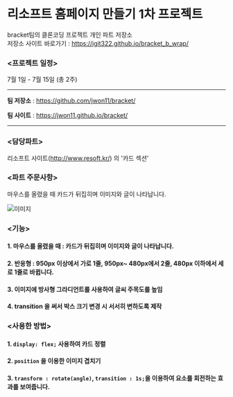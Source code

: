
# 리소프트 홈페이지 만들기 1차 프로젝트  
  
bracket팀의 클론코딩 프로젝트 개인 파트 저장소  
저장소 사이트 바로가기 : https://igit322.github.io/bracket_b_wrap/  
  
### <프로젝트 일정>  
7월 1일 - 7월 15일 (총 2주)  


------------  

**팀 저장소** : https://github.com/jwon11/bracket/  

**팀 사이트** : https://jwon11.github.io/bracket/   

------------  
  
### <담당파트>  
리소프트 사이트(http://www.resoft.kr/) 의 '카드 섹션'  

### <파트 주문사항>   
마우스를 올렸을 때 카드가 뒤집히며 이미지와 글이 나타납니다.  

![이미지](https://velog.velcdn.com/images/igit322/post/6a13e974-2c5c-43b5-b8ff-fcc30a7cb665/image.gif)

### <기능>
#### 1. 마우스를 올렸을 때 : 카드가 뒤집히며 이미지와 글이 나타납니다.
#### 2. 반응형 : 950px 이상에서 가로 1줄, 950px~ 480px에서 2줄, 480px 이하에서 세로 1줄로 바뀝니다.
#### 3. 이미지에 방사형 그라디언트를 사용하여 글씨 주목도를 높임
#### 4. transition 을 써서 박스 크기 변경 시 서서히 변하도록 제작

### <사용한 방법>
#### 1. `display: flex;` 사용하여 카드 정렬
#### 2. `position` 을 이용한 이미지 겹치기
#### 3. `transform : rotate(angle)`, `transition : 1s;`을 이용하여 요소를 회전하는 효과를 보여줍니다.
